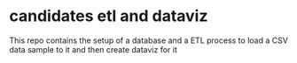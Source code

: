 # candidates etl and dataviz
 This repo contains the setup of a database and a ETL process to load a CSV data sample to it and then create dataviz for it
